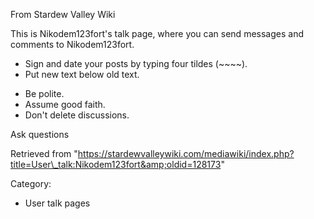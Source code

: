 From Stardew Valley Wiki

This is Nikodem123fort's talk page, where you can send messages and comments to Nikodem123fort.

- Sign and date your posts by typing four tildes (~~~~).
- Put new text below old text.

<!--THE END-->

- Be polite.
- Assume good faith.
- Don't delete discussions.

Ask questions

Retrieved from "https://stardewvalleywiki.com/mediawiki/index.php?title=User\_talk:Nikodem123fort&amp;oldid=128173"

Category:

- User talk pages